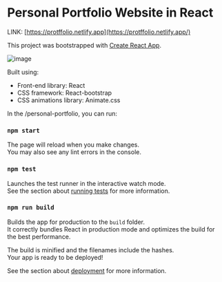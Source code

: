 # Personal Portfolio Website in React

LINK: [https://protffolio.netlify.app](https://protffolio.netlify.app/)

This project was bootstrapped with [Create React App](https://github.com/facebook/create-react-app).

![image](https://github.com/user-attachments/assets/ff5c7704-dbf2-4c7a-a2b8-08632573534e)


Built using:

- Front-end library: React
- CSS framework: React-bootstrap
- CSS animations library: Animate.css

In the /personal-portfolio, you can run:

### `npm start`



The page will reload when you make changes.\
You may also see any lint errors in the console.

### `npm test`

Launches the test runner in the interactive watch mode.\
See the section about [running tests](https://facebook.github.io/create-react-app/docs/running-tests) for more information.

### `npm run build`

Builds the app for production to the `build` folder.\
It correctly bundles React in production mode and optimizes the build for the best performance.

The build is minified and the filenames include the hashes.\
Your app is ready to be deployed!

See the section about [deployment](https://facebook.github.io/create-react-app/docs/deployment) for more information.
